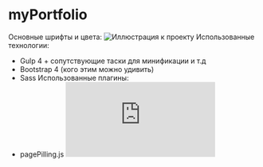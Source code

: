 # myPortfolio
Основные шрифты и цвета:
![Иллюстрация к проекту](https://github.com/sudondie/images/raw/master/PortfolioColors.PNG)
Использованные технологии:
 - Gulp 4 + сопутствующие таски для минификации и т.д
 - Bootstrap 4 (кого этим можно удивить)
 - Sass
 Использованные плагины:
 - pagePilling.js ![link](https://github.com/alvarotrigo/pagePiling.js#pagepilingjs)

